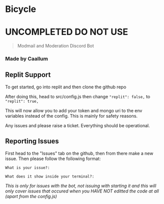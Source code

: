 # Bicycle

# **UNCOMPLETED DO NOT USE**

> Modmail and Moderation Discord Bot

### Made by Caallum

## Replit Support

To get started, go into replit and then clone the github repo 

After doing this, head to src/config.js then change `"replit": false,` to `"replit": true,`

This will now allow you to add your token and mongo uri to the env variables instead of the config. This is mainly for safety reasons.

Any issues and please raise a ticket. Everything should be operational.

## Reporting Issues

First head to the "Issues" tab on the github, then from there make a new issue. Then please follow the following format:
```
What is your issue?:

What does it show inside your terminal?:
```

*This is only for issues with the bot, not issuing with starting it and this will only cover issues that occured when you HAVE NOT editted the code at all (apart from the config.js)*
